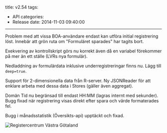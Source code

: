 title: v2.54
tags:
  - API
categories:
  - Release
date: 2014-11-03 09:40:00
---
Problem med att vissa BOA-användare endast kan utföra initial registrering löst. Innebär att grön ruta om "Formuläret sparades" har tagits bort.

Exekvering av kontrollskript görs nu korrekt även då en variabel förekommer på mer än ett ställe (LVRs nya formulär).

Nedladdning av formulärdata inklusive underregistreringar finns nu. Lägg till `deep=true`.

Support för 2-dimensionella data från R-server. Ny JSONReader för att enklare arbeta med dessa data i Stores (gäller även aggregat).

Domän Tid nu begränsad till endast HH:MM (lagras internt med sekunder). Bugg fixad när registrering visas direkt efter spara och värde formaterades fel.

Bugg i månadsstatistik  (Översikts-api) upptäckt och fixad. 

![Registercentrum Västra Götaland](http://demo.registercentrum.se/Images/HeadLogoRC.png)
